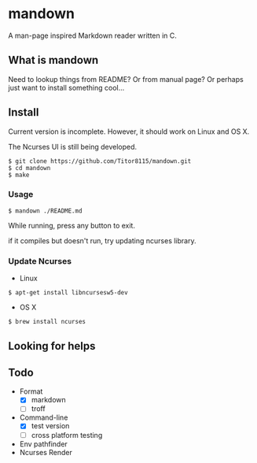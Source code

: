 # mandown

A man-page inspired Markdown reader written in C.

## What is mandown

Need to lookup things from README? Or from manual page? Or perhaps just want to install something cool...

## Install

Current version is incomplete. However, it should work on Linux and OS X.

The Ncurses UI is still being developed.

```
$ git clone https://github.com/Titor8115/mandown.git
$ cd mandown
$ make
```

### Usage

```
$ mandown ./README.md
```

While running, press any button to exit.

if it compiles but doesn't run, try updating ncurses library.

### Update Ncurses
- Linux

```
$ apt-get install libncursesw5-dev
```

- OS X

```
$ brew install ncurses
```

## Looking for helps

## Todo

- Format
  - [x] markdown
  - [ ] troff
- Command-line
  - [x] test version
  - [ ] cross platform testing
- Env pathfinder
- Ncurses Render
